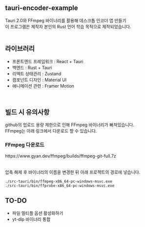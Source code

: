 ## tauri-encoder-example
Tauri 2.0와 FFmpeg 바이너리를 활용해 데스크톱 인코더 앱 만들기<br>
이 프로그램은 제작자 본인의 Rust 언어 학습 목적으로 제작되었습니다.
<br>
<br>

## 라이브러리

- 프론트엔드 프레임워크 : React + Tauri
- 백엔드 : Rust + Tauri
- 리액트 상태관리 : Zustand
- 컴포넌트 디자인 : Material UI
- 애니메이션 관련 : Framer Motion
<br>

## 빌드 시 유의사항
github의 업로드 용량 제한으로 인해 FFmpeg 바이너리가 빠져있습니다.<br>
FFmpeg는 아래 링크에서 다운로드 할 수 있습니다.
<br>
<h3>FFmpeg 다운로드</h3>
https://www.gyan.dev/ffmpeg/builds/ffmpeg-git-full.7z
<br><br><br>
압축 해제 후 바이너리의 이름을 변경한 뒤 아래 프로젝트의 경로에 넣습니다.

```
./src-tauri/bin/ffmpeg-x86_64-pc-windows-msvc.exe
./src-tauri/bin/ffprobe-x86_64-pc-windows-msvc.exe
```

## TO-DO
- 파일 멀티플 옵션 활성화하기
- yt-dlp 바이너리 통합
